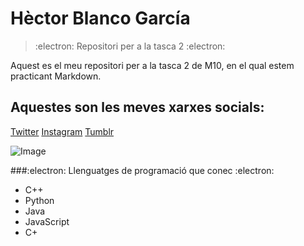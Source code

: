 # **Hèctor Blanco García**
> :electron: Repositori per a la tasca 2 :electron:

Aquest es el meu repositori per a la tasca 2 de M10, en el qual estem practicant Markdown.

## Aquestes son les meves xarxes socials:
[Twitter](https://twitter.com/home?lang=ca)
[Instagram](https://www.instagram.com/)
[Tumblr](https://www.tumblr.com/)

![Image](https://images.unsplash.com/photo-1634129675882-aa81bcb4c74f?ixid=MnwxMjA3fDB8MHxwaG90by1wYWdlfHx8fGVufDB8fHx8&ixlib=rb-1.2.1&auto=format&fit=crop&w=1980&q=80)

###:electron: Llenguatges de programació que conec :electron:	
- C++
- Python 
- Java
- JavaScript
- C+
